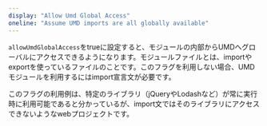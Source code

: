```yaml
---
display: "Allow Umd Global Access"
oneline: "Assume UMD imports are all globally available"
---
```


`allowUmdGlobalAccess`をtrueに設定すると、モジュールの内部からUMDへグローバルにアクセスできるようになります。モジュールファイルとは、importやexportを使っているファイルのことです。このフラグを利用しない場合、UMDモジュールを利用するにはimport宣言文が必要です。

このフラグの利用例は、特定のライブラリ（jQueryやLodashなど）が常に実行時に利用可能であると分かっているが、import文ではそのライブラリにアクセスできないようなwebプロジェクトです。
